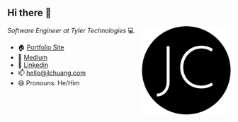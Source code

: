 <h2>Hi there 👋</h2>
<img align='right' src="https://github.com/hiddensanctum/hiddensanctum/blob/master/logo.png?raw=true" width="200">
<p><em>Software Engineer at Tyler Technologies</em> 💻</p>

- 🏠 <a href="https://www.jlchuang.com/"> Portfolio Site</a>
- 💬 <a href="https://medium.com/@jlchuang"> Medium</a>
- 👤 <a href="https://www.linkedin.com/in/jlchuang/"> Linkedin</a>
- 📫 <a href="mailto:hello@jlchuang.com"> hello@jlchuang.com</a>
- 😄 Pronouns: He/Him
